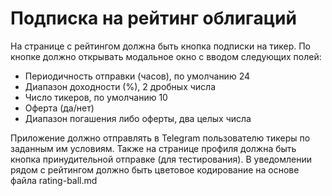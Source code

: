 # Подписка на рейтинг облигаций

На странице с рейтингом должна быть кнопка подписки на тикер.
По кнопке должно открывать модальное окно с вводом следующих полей:

 - Периодичность отправки (часов), по умолчанию 24 
 - Диапазон доходности (%), 2 дробных числа
 - Число тикеров, по умолчанию 10
 - Оферта (да/нет)
 - Диапазон погашения либо оферты, два целых числа

Приложение должно отправлять в Telegram пользователю тикеры по заданным им условиям.
Также на странице профиля должна быть кнопка принудительной отправке (для тестирования).
В уведомлении рядом с рейтингом должно быть цветовое кодирование на основе файла rating-ball.md
